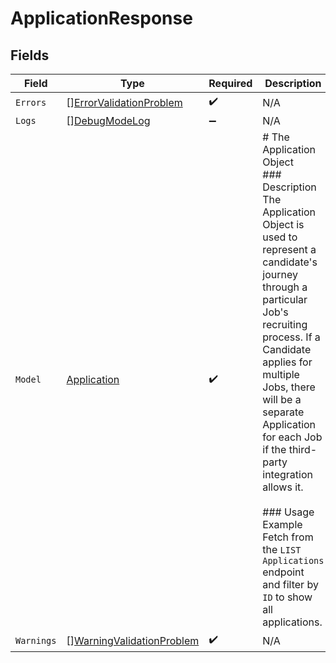 # ApplicationResponse


## Fields

| Field                                                                                                                                                                                                                                                                                                                                                                                                       | Type                                                                                                                                                                                                                                                                                                                                                                                                        | Required                                                                                                                                                                                                                                                                                                                                                                                                    | Description                                                                                                                                                                                                                                                                                                                                                                                                 |
| ----------------------------------------------------------------------------------------------------------------------------------------------------------------------------------------------------------------------------------------------------------------------------------------------------------------------------------------------------------------------------------------------------------- | ----------------------------------------------------------------------------------------------------------------------------------------------------------------------------------------------------------------------------------------------------------------------------------------------------------------------------------------------------------------------------------------------------------- | ----------------------------------------------------------------------------------------------------------------------------------------------------------------------------------------------------------------------------------------------------------------------------------------------------------------------------------------------------------------------------------------------------------- | ----------------------------------------------------------------------------------------------------------------------------------------------------------------------------------------------------------------------------------------------------------------------------------------------------------------------------------------------------------------------------------------------------------- |
| `Errors`                                                                                                                                                                                                                                                                                                                                                                                                    | [][ErrorValidationProblem](../../models/shared/errorvalidationproblem.md)                                                                                                                                                                                                                                                                                                                                   | :heavy_check_mark:                                                                                                                                                                                                                                                                                                                                                                                          | N/A                                                                                                                                                                                                                                                                                                                                                                                                         |
| `Logs`                                                                                                                                                                                                                                                                                                                                                                                                      | [][DebugModeLog](../../models/shared/debugmodelog.md)                                                                                                                                                                                                                                                                                                                                                       | :heavy_minus_sign:                                                                                                                                                                                                                                                                                                                                                                                          | N/A                                                                                                                                                                                                                                                                                                                                                                                                         |
| `Model`                                                                                                                                                                                                                                                                                                                                                                                                     | [Application](../../models/shared/application.md)                                                                                                                                                                                                                                                                                                                                                           | :heavy_check_mark:                                                                                                                                                                                                                                                                                                                                                                                          | # The Application Object<br/>### Description<br/>The Application Object is used to represent a candidate's journey through a particular Job's recruiting process. If a Candidate applies for multiple Jobs, there will be a separate Application for each Job if the third-party integration allows it.<br/><br/>### Usage Example<br/>Fetch from the `LIST Applications` endpoint and filter by `ID` to show all applications. |
| `Warnings`                                                                                                                                                                                                                                                                                                                                                                                                  | [][WarningValidationProblem](../../models/shared/warningvalidationproblem.md)                                                                                                                                                                                                                                                                                                                               | :heavy_check_mark:                                                                                                                                                                                                                                                                                                                                                                                          | N/A                                                                                                                                                                                                                                                                                                                                                                                                         |